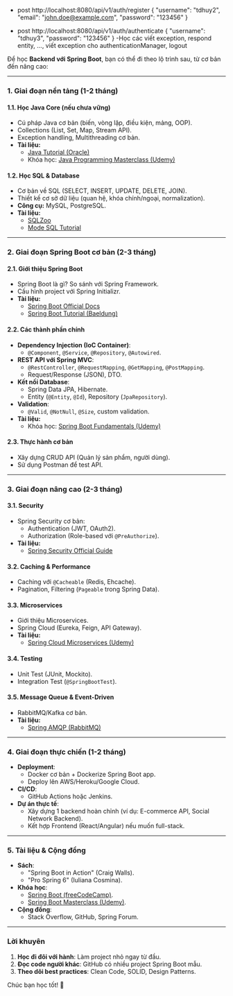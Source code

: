- post http://localhost:8080/api/v1/auth/register
{
"username": "tdhuy2",
"email": "john.doe@example.com",
"password": "123456"
}

- post http://localhost:8080/api/v1/auth/authenticate
  {
  "username": "tdhuy3",
  "password": "123456"
  }
-Học các viết exception, respond entity, ..., viết exception cho authenticationManager, logout



Để học **Backend với Spring Boot**, bạn có thể đi theo lộ trình sau, từ cơ bản đến nâng cao:

---

### **1. Giai đoạn nền tảng (1-2 tháng)**
#### **1.1. Học Java Core (nếu chưa vững)**
- Cú pháp Java cơ bản (biến, vòng lặp, điều kiện, mảng, OOP).
- Collections (List, Set, Map, Stream API).
- Exception handling, Multithreading cơ bản.
- **Tài liệu:**
    - [Java Tutorial (Oracle)](https://docs.oracle.com/javase/tutorial/)
    - Khóa học: [Java Programming Masterclass (Udemy)](https://www.udemy.com/course/java-the-complete-java-developer-course/)

#### **1.2. Học SQL & Database**
- Cơ bản về SQL (SELECT, INSERT, UPDATE, DELETE, JOIN).
- Thiết kế cơ sở dữ liệu (quan hệ, khóa chính/ngoại, normalization).
- **Công cụ:** MySQL, PostgreSQL.
- **Tài liệu:**
    - [SQLZoo](https://sqlzoo.net/)
    - [Mode SQL Tutorial](https://mode.com/sql-tutorial/)

---

### **2. Giai đoạn Spring Boot cơ bản (2-3 tháng)**
#### **2.1. Giới thiệu Spring Boot**
- Spring Boot là gì? So sánh với Spring Framework.
- Cấu hình project với Spring Initializr.
- **Tài liệu:**
    - [Spring Boot Official Docs](https://spring.io/projects/spring-boot)
    - [Spring Boot Tutorial (Baeldung)](https://www.baeldung.com/spring-boot)

#### **2.2. Các thành phần chính**
- **Dependency Injection (IoC Container)**:
    - `@Component`, `@Service`, `@Repository`, `@Autowired`.
- **REST API với Spring MVC**:
    - `@RestController`, `@RequestMapping`, `@GetMapping`, `@PostMapping`.
    - Request/Response (JSON), DTO.
- **Kết nối Database**:
    - Spring Data JPA, Hibernate.
    - Entity (`@Entity`, `@Id`), Repository (`JpaRepository`).
- **Validation**:
    - `@Valid`, `@NotNull`, `@Size`, custom validation.
- **Tài liệu:**
    - Khóa học: [Spring Boot Fundamentals (Udemy)](https://www.udemy.com/course/spring-boot-fundamentals/)

#### **2.3. Thực hành cơ bản**
- Xây dựng CRUD API (Quản lý sản phẩm, người dùng).
- Sử dụng Postman để test API.

---

### **3. Giai đoạn nâng cao (2-3 tháng)**
#### **3.1. Security**
- Spring Security cơ bản:
    - Authentication (JWT, OAuth2).
    - Authorization (Role-based với `@PreAuthorize`).
- **Tài liệu:**
    - [Spring Security Official Guide](https://spring.io/guides/gs/securing-web/)

#### **3.2. Caching & Performance**
- Caching với `@Cacheable` (Redis, Ehcache).
- Pagination, Filtering (`Pageable` trong Spring Data).

#### **3.3. Microservices**
- Giới thiệu Microservices.
- Spring Cloud (Eureka, Feign, API Gateway).
- **Tài liệu:**
    - [Spring Cloud Microservices (Udemy)](https://www.udemy.com/course/spring-cloud-microservices/)

#### **3.4. Testing**
- Unit Test (JUnit, Mockito).
- Integration Test (`@SpringBootTest`).

#### **3.5. Message Queue & Event-Driven**
- RabbitMQ/Kafka cơ bản.
- **Tài liệu:**
    - [Spring AMQP (RabbitMQ)](https://spring.io/guides/gs/messaging-rabbitmq/)

---

### **4. Giai đoạn thực chiến (1-2 tháng)**
- **Deployment**:
    - Docker cơ bản + Dockerize Spring Boot app.
    - Deploy lên AWS/Heroku/Google Cloud.
- **CI/CD**:
    - GitHub Actions hoặc Jenkins.
- **Dự án thực tế**:
    - Xây dựng 1 backend hoàn chỉnh (ví dụ: E-commerce API, Social Network Backend).
    - Kết hợp Frontend (React/Angular) nếu muốn full-stack.

---

### **5. Tài liệu & Cộng đồng**
- **Sách**:
    - "Spring Boot in Action" (Craig Walls).
    - "Pro Spring 6" (Iuliana Cosmina).
- **Khóa học**:
    - [Spring Boot (freeCodeCamp)](https://www.youtube.com/watch?v=vtPkZShrvXQ).
    - [Spring Boot Masterclass (Udemy)](https://www.udemy.com/course/spring-boot-react/).
- **Cộng đồng**:
    - Stack Overflow, GitHub, Spring Forum.

---

### **Lời khuyên**
1. **Học đi đôi với hành**: Làm project nhỏ ngay từ đầu.
2. **Đọc code người khác**: GitHub có nhiều project Spring Boot mẫu.
3. **Theo dõi best practices**: Clean Code, SOLID, Design Patterns.

Chúc bạn học tốt! 🚀